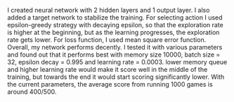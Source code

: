 I created neural network with 2 hidden layers and 1 output layer. I also added a target network to stabilize the training. For selecting action I used epsilon-greedy strategy with decaying epsilon, so that the exploration rate is higher at the beginning, but as the learning progresses, the exploration rate gets lower. For loss function, I used mean square error function. 
Overall, my network performs decently. I tested it with various parameters and found out that it performs best with memory size 10000, batch size = 32, epsilon decay = 0.995 and learning rate = 0.0003. lower memory queue and higher learning rate would make it score well in the middle of the training, but towards the end it would start scoring significantly lower. With the current parameters, the average score from running 1000 games is around 400/500. 